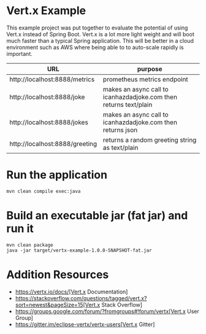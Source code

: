 Vert.x Example
==============

This example project was put together to evaluate the potential of using Vert.x instead of Spring Boot. Vert.x is a lot more light weight and will boot much faster than a typical Spring application. This will be better in a cloud environment such as AWS where being able to to auto-scale rapidly is important.

| URL | purpose |
| -- | -- |
| http://localhost:8888/metrics | prometheus metrics endpoint |
| http://localhost:8888/joke | makes an async call to icanhazdadjoke.com then returns text/plain |
| http://localhost:8888/jokes | makes an async call to icanhazdadjoke.com then returns json |
| http://localhost:8888/greeting | returns a random greeting string as text/plain |

# Run the application

```
mvn clean compile exec:java
```

# Build an executable jar (fat jar) and run it

```
mvn clean package
java -jar target/vertx-example-1.0.0-SNAPSHOT-fat.jar
```

# Addition Resources

* https://vertx.io/docs/[Vert.x Documentation]
* https://stackoverflow.com/questions/tagged/vert.x?sort=newest&pageSize=15[Vert.x Stack Overflow]
* https://groups.google.com/forum/?fromgroups#!forum/vertx[Vert.x User Group]
* https://gitter.im/eclipse-vertx/vertx-users[Vert.x Gitter]


